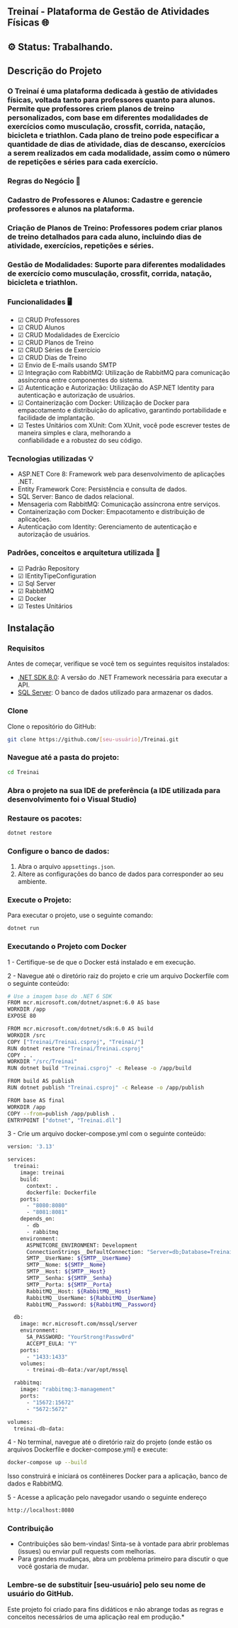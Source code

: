 ## Treinaí - Plataforma de Gestão de Atividades Físicas 🌐

## ⚙️ Status: Trabalhando.

## Descrição do Projeto

### O Treinaí é uma plataforma dedicada à gestão de atividades físicas, voltada tanto para professores quanto para alunos. Permite que professores criem planos de treino personalizados, com base em diferentes modalidades de exercícios como musculação, crossfit, corrida, natação, bicicleta e triathlon. Cada plano de treino pode especificar a quantidade de dias de atividade, dias de descanso, exercícios a serem realizados em cada modalidade, assim como o número de repetições e séries para cada exercício.

### Regras do Negócio  📏

### Cadastro de Professores e Alunos: Cadastre e gerencie professores e alunos na plataforma.

### Criação de Planos de Treino: Professores podem criar planos de treino detalhados para cada aluno, incluindo dias de atividade, exercícios, repetições e séries.

### Gestão de Modalidades: Suporte para diferentes modalidades de exercício como musculação, crossfit, corrida, natação, bicicleta e triathlon.


### Funcionalidades 🖥️ 


 - ☑ CRUD Professores
 - ☑ CRUD Alunos
 - ☑ CRUD Modalidades de Exercício
 - ☑ CRUD Planos de Treino
 - ☑ CRUD Séries de Exercício
 - ☑ CRUD Dias de Treino
 - ☑ Envio de E-mails usando SMTP
 - ☑ Integração com RabbitMQ: Utilização de RabbitMQ para comunicação assíncrona entre componentes do sistema.
 - ☑ Autenticação e Autorização: Utilização do ASP.NET Identity para autenticação e autorização de usuários.
 - ☑ Containerização com Docker: Utilização de Docker para empacotamento e distribuição do aplicativo, garantindo 
      portabilidade e facilidade de implantação.
 - ☑ Testes Unitários com XUnit:  Com XUnit, você pode escrever testes de maneira simples e clara, melhorando a    
      confiabilidade e a robustez do seu código.
  

### Tecnologias utilizadas 💡


 - ASP.NET Core 8: Framework web para desenvolvimento de aplicações .NET.
 - Entity Framework Core: Persistência e consulta de dados.
 - SQL Server: Banco de dados relacional.
 - Mensageria com RabbitMQ: Comunicação assíncrona entre serviços.
 - Containerização com Docker: Empacotamento e distribuição de aplicações.
 - Autenticação com Identity: Gerenciamento de autenticação e autorização de usuários.
   

### Padrões, conceitos e arquitetura utilizada 📂


- ☑ Padrão Repository
- ☑ IEntityTipeConfiguration 
- ☑ Sql Server 
- ☑ RabbitMQ
- ☑ Docker
- ☑ Testes Unitários

 
## Instalação

### Requisitos

Antes de começar, verifique se você tem os seguintes requisitos instalados:

- [.NET SDK 8.0](https://dotnet.microsoft.com/download/dotnet/8.0): A versão do .NET Framework necessária para executar a API.
- [SQL Server](https://www.microsoft.com/en-us/sql-server): O banco de dados utilizado para armazenar os dados.

### Clone

Clone o repositório do GitHub:

```bash
git clone https://github.com/[seu-usuário]/Treinai.git
```

### Navegue até a pasta do projeto:

```bash
cd Treinai
```

### Abra o projeto na sua IDE de preferência (a IDE utilizada para desenvolvimento foi o Visual Studio)

### Restaure os pacotes:

```bash
dotnet restore
```

### Configure o banco de dados:

1. Abra o arquivo `appsettings.json`.
2. Altere as configurações do banco de dados para corresponder ao seu ambiente.

### Execute o Projeto:

Para executar o projeto, use o seguinte comando:

```bash
dotnet run
```

### Executando o Projeto com Docker

1 - Certifique-se de que o Docker está instalado e em execução.

2 - Navegue até o diretório raiz do projeto e crie um arquivo Dockerfile com o seguinte conteúdo:

```bash
# Use a imagem base do .NET 6 SDK
FROM mcr.microsoft.com/dotnet/aspnet:6.0 AS base
WORKDIR /app
EXPOSE 80

FROM mcr.microsoft.com/dotnet/sdk:6.0 AS build
WORKDIR /src
COPY ["Treinai/Treinai.csproj", "Treinai/"]
RUN dotnet restore "Treinai/Treinai.csproj"
COPY . .
WORKDIR "/src/Treinai"
RUN dotnet build "Treinai.csproj" -c Release -o /app/build

FROM build AS publish
RUN dotnet publish "Treinai.csproj" -c Release -o /app/publish

FROM base AS final
WORKDIR /app
COPY --from=publish /app/publish .
ENTRYPOINT ["dotnet", "Treinai.dll"]
```

3 - Crie um arquivo docker-compose.yml com o seguinte conteúdo:

```bash
version: '3.13'

services:
  treinai:
    image: treinai
    build:
      context: .
      dockerfile: Dockerfile
    ports:
      - "8080:8080"
      - "8081:8081"
    depends_on:
      - db
      - rabbitmq
    environment:
      ASPNETCORE_ENVIRONMENT: Development
      ConnectionStrings__DefaultConnection: "Server=db;Database=Treinai;User=sa;Password=YourStrong!Passw0rd;"
      SMTP__UserName: ${SMTP__UserName}
      SMTP__Nome: ${SMTP__Nome}
      SMTP__Host: ${SMTP__Host}
      SMTP__Senha: ${SMTP__Senha}
      SMTP__Porta: ${SMTP__Porta}
      RabbitMQ__Host: ${RabbitMQ__Host}
      RabbitMQ__UserName: ${RabbitMQ__UserName}
      RabbitMQ__Password: ${RabbitMQ__Password}

  db:
    image: mcr.microsoft.com/mssql/server
    environment:
      SA_PASSWORD: "YourStrong!Passw0rd"
      ACCEPT_EULA: "Y"
    ports:
      - "1433:1433"
    volumes:
      - treinai-db-data:/var/opt/mssql

  rabbitmq:
    image: "rabbitmq:3-management"
    ports:
      - "15672:15672"
      - "5672:5672"

volumes:
  treinai-db-data:
```

4 - No terminal, navegue até o diretório raiz do projeto (onde estão os arquivos Dockerfile e docker-compose.yml) e execute:

```bash
docker-compose up --build
```

Isso construirá e iniciará os contêineres Docker para a aplicação, banco de dados e RabbitMQ.

5 - Acesse a aplicação pelo navegador usando o seguinte endereço

```bash
http://localhost:8080
```

### Contribuição

- Contribuições são bem-vindas! Sinta-se à vontade para abrir problemas (issues) ou enviar pull requests com melhorias.
- Para grandes mudanças, abra um problema primeiro para discutir o que você gostaria de mudar.

### Lembre-se de substituir [seu-usuário] pelo seu nome de usuário do GitHub.

Este projeto foi criado para fins didáticos e não abrange todas as regras e conceitos necessários de uma aplicação real em produção.*
